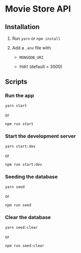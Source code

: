 # Movie Store API

## Installation

1. Run `yarn` or `npm install`

1. Add a `.env` file with
   - `MONGODB_URI`

   - `PORT` (default = 3000)

## Scripts

### Run the app

```bash
yarn start
```

or

```bash
npm run start
```

### Start the development server

```bash
yarn start:dev
```

or

```bash
npm run start:dev
```

### Seeding the database

```bash
yarn seed
```

or

```bash
npm run seed
```

### Clear the database

```bash
yarn seed:clear
```

or

```bash
npm run seed:clear
```
